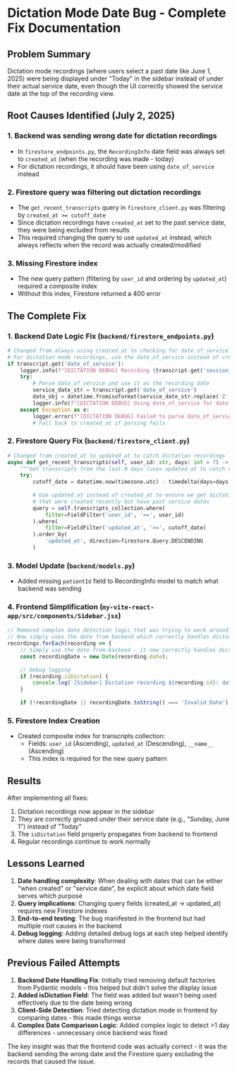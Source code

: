 # Dictation Mode Date Bug - Complete Fix Documentation

## Problem Summary

Dictation mode recordings (where users select a past date like June 1, 2025) were being displayed under "Today" in the sidebar instead of under their actual service date, even though the UI correctly showed the service date at the top of the recording view.

## Root Causes Identified (July 2, 2025)

### 1. Backend was sending wrong date for dictation recordings
- In `firestore_endpoints.py`, the `RecordingInfo` date field was always set to `created_at` (when the recording was made - today)
- For dictation recordings, it should have been using `date_of_service` instead

### 2. Firestore query was filtering out dictation recordings
- The `get_recent_transcripts` query in `firestore_client.py` was filtering by `created_at >= cutoff_date`
- Since dictation recordings have `created_at` set to the past service date, they were being excluded from results
- This required changing the query to use `updated_at` instead, which always reflects when the record was actually created/modified

### 3. Missing Firestore index
- The new query pattern (filtering by `user_id` and ordering by `updated_at`) required a composite index
- Without this index, Firestore returned a 400 error

## The Complete Fix

### 1. Backend Date Logic Fix (`backend/firestore_endpoints.py`)

```python
# Changed from always using created_at to checking for date_of_service
# For dictation mode recordings, use the date_of_service instead of created_at
if transcript.get('date_of_service'):
    logger.info(f"[DICTATION DEBUG] Recording {transcript.get('session_id')} has date_of_service: {transcript.get('date_of_service')}, created_at: {date_str}")
    try:
        # Parse date_of_service and use it as the recording date
        service_date_str = transcript.get('date_of_service')
        date_obj = datetime.fromisoformat(service_date_str.replace('Z', '+00:00')) if service_date_str else date_obj
        logger.info(f"[DICTATION DEBUG] Using date_of_service for date field: {date_obj}")
    except Exception as e:
        logger.error(f"[DICTATION DEBUG] Failed to parse date_of_service: {e}")
        # Fall back to created_at if parsing fails
```

### 2. Firestore Query Fix (`backend/firestore_client.py`)

```python
# Changed from created_at to updated_at to catch dictation recordings
async def get_recent_transcripts(self, user_id: str, days: int = 7) -> List[Dict[str, Any]]:
    """Get transcripts from the last N days (uses updated_at to catch dictation recordings)"""
    try:
        cutoff_date = datetime.now(timezone.utc) - timedelta(days=days)
        
        # Use updated_at instead of created_at to ensure we get dictation recordings
        # that were created recently but have past service dates
        query = self.transcripts_collection.where(
            filter=FieldFilter('user_id', '==', user_id)
        ).where(
            filter=FieldFilter('updated_at', '>=', cutoff_date)
        ).order_by(
            'updated_at', direction=firestore.Query.DESCENDING
        )
```

### 3. Model Update (`backend/models.py`)
- Added missing `patientId` field to RecordingInfo model to match what backend was sending

### 4. Frontend Simplification (`my-vite-react-app/src/components/Sidebar.jsx`)

```javascript
// Removed complex date detection logic that was trying to work around the backend issue
// Now simply uses the date from backend which correctly handles dictation mode
recordings.forEach(recording => {
    // Simply use the date from backend - it now correctly handles dictation mode
    const recordingDate = new Date(recording.date);
    
    // Debug logging
    if (recording.isDictation) {
        console.log(`[Sidebar] Dictation recording ${recording.id}: date=${recording.date}`);
    }
    
    if (!recordingDate || recordingDate.toString() === 'Invalid Date') return;
```

### 5. Firestore Index Creation
- Created composite index for transcripts collection:
  - Fields: `user_id` (Ascending), `updated_at` (Descending), `__name__` (Ascending)
  - This index is required for the new query pattern

## Results

After implementing all fixes:
1. Dictation recordings now appear in the sidebar
2. They are correctly grouped under their service date (e.g., "Sunday, June 1") instead of "Today"
3. The `isDictation` field properly propagates from backend to frontend
4. Regular recordings continue to work normally

## Lessons Learned

1. **Date handling complexity**: When dealing with dates that can be either "when created" or "service date", be explicit about which date field serves which purpose
2. **Query implications**: Changing query fields (created_at → updated_at) requires new Firestore indexes
3. **End-to-end testing**: The bug manifested in the frontend but had multiple root causes in the backend
4. **Debug logging**: Adding detailed debug logs at each step helped identify where dates were being transformed

## Previous Failed Attempts

1. **Backend Date Handling Fix**: Initially tried removing default factories from Pydantic models - this helped but didn't solve the display issue
2. **Added isDictation Field**: The field was added but wasn't being used effectively due to the date being wrong
3. **Client-Side Detection**: Tried detecting dictation mode in frontend by comparing dates - this made things worse
4. **Complex Date Comparison Logic**: Added complex logic to detect >1 day differences - unnecessary once backend was fixed

The key insight was that the frontend code was actually correct - it was the backend sending the wrong date and the Firestore query excluding the records that caused the issue.